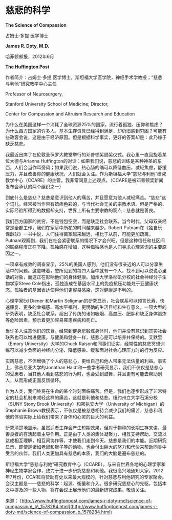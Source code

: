 # 慈悲的科学

**The Science of Compassion**

占姆士·多提 医学博士

**James R. Doty, M.D.**

哈菲顿邮报，2012年6月

[**The Huffington Post**](http://www.huffingtonpost.com/james-r-doty-md/science-of-compassion_b_1578284.html)

作者简介：占姆士·多提 医学博士。斯坦福大学医学院，神经手术学教授；“慈悲与利他”研究教学中心主任

Professor of Neurosurgery,

Stanford University School of Medicine; Director,

Center for Compassion and Altruism Research and Education

为什么在美国这样一个消耗了全球资源25%的国家，流行着孤独、压抑和焦虑？为什么西方国家的许多人，基本生存资具已经得到满足，却仍旧感到穷困？可能有些政客会说，这是由于经济原因。但是根据科学事实，更好的答案却是：此乃缘于缺乏慈悲。

我最近出席了在伦敦圣保罗大教堂举行的邓普顿奖颁奖仪式。我心里一直回旋着某位大德与Arianna Huffington的对话：如果我们说，慈悲的训练是某种神圣的东西，人们会当作耳旁风；如果我们说，热心肠的确可以降低血压，减轻焦虑，舒缓压力，并且改善你的健康状况，人们就会关注。作为斯坦福大学“慈悲与利他”研究教学中心（CCARE）的主管，我非常同意上述观点。（CCARE是被邓普顿奖新闻发布会承认的两个组织之一）

到底什么是慈悲？慈悲是意识到他人的痛苦，并且愿意为他人减轻痛苦。“慈悲”这个词儿，经常被当作带有嬉痞色彩的，与当代社会无关的宗教术语。但是严格的、实际经验所得到的数据却支持，世界上所有主要宗教的观点：慈悲就是善良。

我们西方国家的贫穷，不是钱包空空，而是缺乏社会联系。当今时代，父母双亲经常是全都工作，我们在家庭中所花的时间越来越少。Robert Putnam在《独自玩保龄球》一书中说，人们住得离家越来越远，相比于从前，可能更加疏离。Putnam观察到，我们在社会紧密联系的情况下才会兴旺，但是这种信任和社区间的联络程度正在下降。孤独感在增加，这种孤独感也是人们寻求心理咨询的主要原因之一。

一项卓有成效的调查显示，25%的美国人感到，他们没有很亲近的人可以分享生活中的问题。这意味着，您所见到的每四人当中就有一个人，找不到可以说说心里话的对象，而这正在影响他们的身体健康。加州大学洛杉矶分校的社会神经分子生物学家Steve Cole指出，孤独造成在基因水平上的免疫抗压功能处于亚健康状态。孤独者的基因表达使得他们更容易感染，这对健康是不利的。

心理学家Ed Diener 和Martin Seligman的研究显示，社会联系可以预言长寿、快速康复、更多的幸福感、高水平福利，更明确的生活目标和生存意义。一项大型的研究表明，缺乏社会联系，超出了传统的诸如吸烟、高血压、肥胖和缺乏身体锻炼等危险因素，预示着更加容易罹患疾病和死亡。

当许多人注意他们的饮食，经常到健身房锻炼身体时，他们并没有意识到其实社会联系也可以增进健康。与健美和健身一样，慈悲心是可以培养并保持的。艾默里（Emory University）大学的Chuck Raison和同事们证实，经常性的慈悲冥想训练可以减少负面的神经内分泌、降低感染、缓和面对社会心理压力时的行为反应。

实践慈悲，不但增强了个人的慈悲心，更给自己和他人带来无法估量的利益。事实上，佛吉尼亚大学的Jonathan Haidt和一些学者研究显示，我们不仅仅是慈悲心的受惠者，当其他人看到慈悲的行为时，也会受到鼓舞，并且更有可能去帮助别人，从而形成正面反馈循环。

作为人类，我们终将在生命的某个时刻面临痛苦。但是，我们也逐步形成了非常特定的社会机制来减轻这样的痛苦，这就是利他和慈悲。纽约州立大学石溪分校（SUNY Stony Brook University）和密执安大学（University of Michigan）的Stephanie Brown教授表示，不仅仅是被慈悲相待会减少我们的痛苦，慈悲和利他的体验实际上给我们带来了身体和心灵的巨大的利益。

研究清楚地显示，虽然适者生存会产生短期效果，但对于物种的长期生存来讲，最善良者的存活起着主导作用。正是由于人类的集体凝聚力、相互支持帮助、交流以达成相互理解，相互间协作等，才使我们走到今天。慈悲是我们的本能。近期研究显示，即使是诸如老鼠和猴子等的动物，也会付出巨大的努力和代价来帮助同类中受苦的伙伴。我们人类更加具有慈悲的本质，我们的大脑是遍布慈悲的。

斯坦福大学“慈悲与利他”研究教育中心（CCARE），与来自世界各地的心理学家和神经生物学家合作，致力于进一步研究慈悲和利他。我很高兴地通知大家，2012年7月份，CCARE将赞助有史以来最大规模的，针对慈悲与利他研究的专家聚会。会议主题是——慈悲的科学：起源、衡量和介入。很多研究慈悲心的先驱，包括本文中提及的一些人物，将在会议上展示他们的最新研究成果。敬请关注。

来源： [http://www.huffingtonpost.com/james-r-doty-md/science-of-compassion\_b\_1578284.html](http://www.huffingtonpost.com/james-r-doty-md/science-of-compassion_b_1578284.html)


